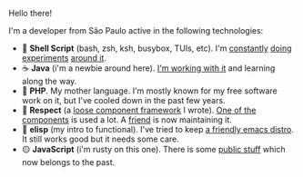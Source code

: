Hello there!

I'm a developer from São Paulo active in the following technologies:

 - 🐚 **Shell Script** (bash, zsh, ksh, busybox, TUIs, etc). I'm [constantly][mosai] [doing experiments][coral] [around it][shell-proto].
 - ☕ **Java** (i'm a newbie around here). [I'm working with it](http://github.com/mercadolibre) and learning along the way.
 - 🐘 **PHP**. My mother language. I'm mostly known for my free software work on it, but I've cooled down in the past few years.
 - 🐼 **Respect** (a [loose component framework][respect] I wrote). [One of the components][validation] is used a lot. A [friend](https://github.com/henriquemoody/) is now maintaining it.
 - 🐐 **elisp** (my intro to functional). I've tried to keep [a friendly emacs distro][tau]. It still works good but it needs some care.
 - 🟡 **JavaScript** (i'm rusty on this one). There is some [public stuff][concorde] which now belongs to the past.

[mosai]: https://github.com/Mosai/workshop/
[coral]: https://github.com/alganet/coral/
[shell-proto]: https://github.com/alganet/shell-proto/
[respect]: https://github.com/Respect/
[validation]: https://github.com/Respect/
[tau]: https://github.com/alganet/tau/
[concorde]: https://github.com/Aeronautics/Concorde
